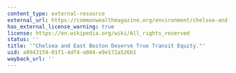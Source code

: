 ```yaml
---
content_type: external-resource
external_url: https://commonwealthmagazine.org/environment/chelsea-and-east-boston-deserve-true-transit-equity/
has_external_license_warning: true
license: https://en.wikipedia.org/wiki/All_rights_reserved
status: ''
title: '"Chelsea and East Boston Deserve True Transit Equity."'
uid: a0943159-01f1-4df4-a004-e9e172a526b1
wayback_url: ''
---
```

